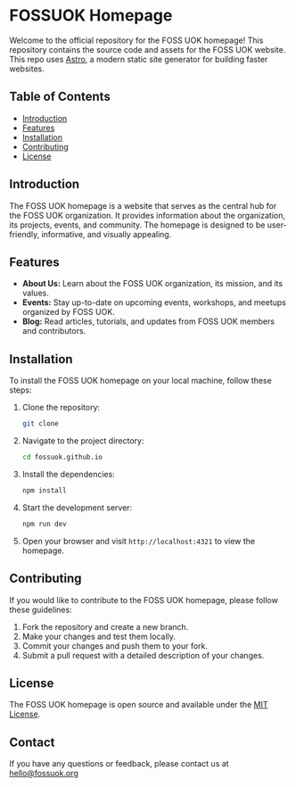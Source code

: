 # FOSSUOK Homepage

Welcome to the official repository for the FOSS UOK homepage! This repository contains the source code and assets for the FOSS UOK website. This repo uses [Astro](https://astro.build/), a modern static site generator for building faster websites.

## Table of Contents
- [Introduction](#introduction)
- [Features](#features)
- [Installation](#installation)
- [Contributing](#contributing)
- [License](#license)

## Introduction
The FOSS UOK homepage is a website that serves as the central hub for the FOSS UOK organization. It provides information about the organization, its projects, events, and community. The homepage is designed to be user-friendly, informative, and visually appealing.

## Features
- **About Us:** Learn about the FOSS UOK organization, its mission, and its values.
- **Events:** Stay up-to-date on upcoming events, workshops, and meetups organized by FOSS UOK.
- **Blog:** Read articles, tutorials, and updates from FOSS UOK members and contributors.

## Installation
To install the FOSS UOK homepage on your local machine, follow these steps:

1. Clone the repository:
   ```bash
   git clone
   ```
2. Navigate to the project directory:
   ```bash
   cd fossuok.github.io
   ```
3. Install the dependencies:
   ```bash
   npm install
   ```
4. Start the development server:
   ```bash
   npm run dev
   ```
5. Open your browser and visit `http://localhost:4321` to view the homepage.

## Contributing
If you would like to contribute to the FOSS UOK homepage, please follow these guidelines:

1. Fork the repository and create a new branch.
2. Make your changes and test them locally.
3. Commit your changes and push them to your fork.
4. Submit a pull request with a detailed description of your changes.

## License
The FOSS UOK homepage is open source and available under the [MIT License](LICENSE).

## Contact
If you have any questions or feedback, please contact us at [hello@fossuok.org](mailto:hello@fossuok.org)
